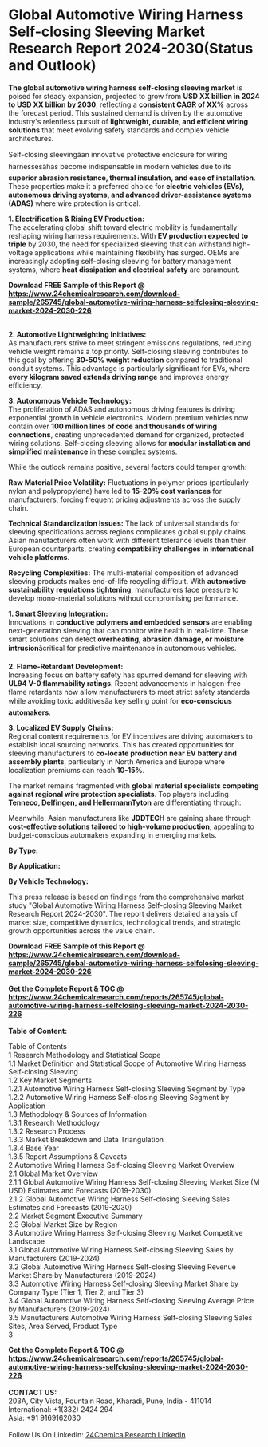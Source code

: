 <h1>Global Automotive Wiring Harness Self-closing Sleeving Market Research Report 2024-2030(Status and Outlook)</h1><p><strong>The global automotive wiring harness self-closing sleeving market</strong> is poised for steady expansion, projected to grow from <strong>USD XX billion in 2024 to USD XX billion by 2030</strong>, reflecting a <strong>consistent CAGR of XX%</strong> across the forecast period. This sustained demand is driven by the automotive industry's relentless pursuit of <strong>lightweight, durable, and efficient wiring solutions</strong> that meet evolving safety standards and complex vehicle architectures.</p><p>Self-closing sleevingâan innovative protective enclosure for wiring harnessesâhas become indispensable in modern vehicles due to its <strong>superior abrasion resistance, thermal insulation, and ease of installation</strong>. These properties make it a preferred choice for <strong>electric vehicles (EVs), autonomous driving systems, and advanced driver-assistance systems (ADAS)</strong> where wire protection is critical.</p><p><strong>1. Electrification &amp; Rising EV Production:</strong><br>
The accelerating global shift toward electric mobility is fundamentally reshaping wiring harness requirements. With <strong>EV production expected to triple</strong> by 2030, the need for specialized sleeving that can withstand high-voltage applications while maintaining flexibility has surged. OEMs are increasingly adopting self-closing sleeving for battery management systems, where <strong>heat dissipation and electrical safety</strong> are paramount.</p><div><b>Download FREE Sample of this Report @ 
            <a href="https://www.24chemicalresearch.com/download-sample/265745/global-automotive-wiring-harness-selfclosing-sleeving-market-2024-2030-226">
            https://www.24chemicalresearch.com/download-sample/265745/global-automotive-wiring-harness-selfclosing-sleeving-market-2024-2030-226</a></b></div><br><p><strong>2. Automotive Lightweighting Initiatives:</strong><br>
As manufacturers strive to meet stringent emissions regulations, reducing vehicle weight remains a top priority. Self-closing sleeving contributes to this goal by offering <strong>30-50% weight reduction</strong> compared to traditional conduit systems. This advantage is particularly significant for EVs, where <strong>every kilogram saved extends driving range</strong> and improves energy efficiency.</p><p><strong>3. Autonomous Vehicle Technology:</strong><br>
The proliferation of ADAS and autonomous driving features is driving exponential growth in vehicle electronics. Modern premium vehicles now contain over <strong>100 million lines of code and thousands of wiring connections</strong>, creating unprecedented demand for organized, protected wiring solutions. Self-closing sleeving allows for <strong>modular installation and simplified maintenance</strong> in these complex systems.</p><p>While the outlook remains positive, several factors could temper growth:</p><p><strong>Raw Material Price Volatility:</strong> Fluctuations in polymer prices (particularly nylon and polypropylene) have led to <strong>15-20% cost variances</strong> for manufacturers, forcing frequent pricing adjustments across the supply chain.</p><p><strong>Technical Standardization Issues:</strong> The lack of universal standards for sleeving specifications across regions complicates global supply chains. Asian manufacturers often work with different tolerance levels than their European counterparts, creating <strong>compatibility challenges in international vehicle platforms</strong>.</p><p><strong>Recycling Complexities:</strong> The multi-material composition of advanced sleeving products makes end-of-life recycling difficult. With <strong>automotive sustainability regulations tightening</strong>, manufacturers face pressure to develop mono-material solutions without compromising performance.</p><p><strong>1. Smart Sleeving Integration:</strong><br>
Innovations in <strong>conductive polymers and embedded sensors</strong> are enabling next-generation sleeving that can monitor wire health in real-time. These smart solutions can detect <strong>overheating, abrasion damage, or moisture intrusion</strong>âcritical for predictive maintenance in autonomous vehicles.</p><p><strong>2. Flame-Retardant Development:</strong><br>
Increasing focus on battery safety has spurred demand for sleeving with <strong>UL94 V-0 flammability ratings</strong>. Recent advancements in halogen-free flame retardants now allow manufacturers to meet strict safety standards while avoiding toxic additivesâa key selling point for <strong>eco-conscious automakers</strong>.</p><p><strong>3. Localized EV Supply Chains:</strong><br>
Regional content requirements for EV incentives are driving automakers to establish local sourcing networks. This has created opportunities for sleeving manufacturers to <strong>co-locate production near EV battery and assembly plants</strong>, particularly in North America and Europe where localization premiums can reach <strong>10-15%</strong>.</p><p>The market remains fragmented with <strong>global material specialists competing against regional wire protection specialists</strong>. Top players including <strong>Tenneco, Delfingen, and HellermannTyton</strong> are differentiating through:</p><p>Meanwhile, Asian manufacturers like <strong>JDDTECH</strong> are gaining share through <strong>cost-effective solutions tailored to high-volume production</strong>, appealing to budget-conscious automakers expanding in emerging markets.</p><p><strong>By Type:</strong></p><p><strong>By Application:</strong></p><p><strong>By Vehicle Technology:</strong></p><p>This press release is based on findings from the comprehensive market study "Global Automotive Wiring Harness Self-closing Sleeving Market Research Report 2024-2030". The report delivers detailed analysis of market size, competitive dynamics, technological trends, and strategic growth opportunities across the value chain.</p><div><b>Download FREE Sample of this Report @ 
            <a href="https://www.24chemicalresearch.com/download-sample/265745/global-automotive-wiring-harness-selfclosing-sleeving-market-2024-2030-226">
            https://www.24chemicalresearch.com/download-sample/265745/global-automotive-wiring-harness-selfclosing-sleeving-market-2024-2030-226</a></b></div><br><div><b>Get the Complete Report & TOC @ 
            <a href="https://www.24chemicalresearch.com/reports/265745/global-automotive-wiring-harness-selfclosing-sleeving-market-2024-2030-226">
            https://www.24chemicalresearch.com/reports/265745/global-automotive-wiring-harness-selfclosing-sleeving-market-2024-2030-226</a></b></div><br>
            <b>Table of Content:</b><p>Table of Contents<br />
1 Research Methodology and Statistical Scope<br />
1.1 Market Definition and Statistical Scope of Automotive Wiring Harness Self-closing Sleeving<br />
1.2 Key Market Segments<br />
1.2.1 Automotive Wiring Harness Self-closing Sleeving Segment by Type<br />
1.2.2 Automotive Wiring Harness Self-closing Sleeving Segment by Application<br />
1.3 Methodology & Sources of Information<br />
1.3.1 Research Methodology<br />
1.3.2 Research Process<br />
1.3.3 Market Breakdown and Data Triangulation<br />
1.3.4 Base Year<br />
1.3.5 Report Assumptions & Caveats<br />
2 Automotive Wiring Harness Self-closing Sleeving Market Overview<br />
2.1 Global Market Overview<br />
2.1.1 Global Automotive Wiring Harness Self-closing Sleeving Market Size (M USD) Estimates and Forecasts (2019-2030)<br />
2.1.2 Global Automotive Wiring Harness Self-closing Sleeving Sales Estimates and Forecasts (2019-2030)<br />
2.2 Market Segment Executive Summary<br />
2.3 Global Market Size by Region<br />
3 Automotive Wiring Harness Self-closing Sleeving Market Competitive Landscape<br />
3.1 Global Automotive Wiring Harness Self-closing Sleeving Sales by Manufacturers (2019-2024)<br />
3.2 Global Automotive Wiring Harness Self-closing Sleeving Revenue Market Share by Manufacturers (2019-2024)<br />
3.3 Automotive Wiring Harness Self-closing Sleeving Market Share by Company Type (Tier 1, Tier 2, and Tier 3)<br />
3.4 Global Automotive Wiring Harness Self-closing Sleeving Average Price by Manufacturers (2019-2024)<br />
3.5 Manufacturers Automotive Wiring Harness Self-closing Sleeving Sales Sites, Area Served, Product Type<br />
3</p><div><b>Get the Complete Report & TOC @ 
            <a href="https://www.24chemicalresearch.com/reports/265745/global-automotive-wiring-harness-selfclosing-sleeving-market-2024-2030-226">
            https://www.24chemicalresearch.com/reports/265745/global-automotive-wiring-harness-selfclosing-sleeving-market-2024-2030-226</a></b></div><br><b>CONTACT US:</b><br>
            203A, City Vista, Fountain Road, Kharadi, Pune, India - 411014<br>
            International: +1(332) 2424 294<br>
            Asia: +91 9169162030 <br><br>
            Follow Us On LinkedIn: <a href="https://www.linkedin.com/company/24chemicalresearch/">24ChemicalResearch LinkedIn</a>